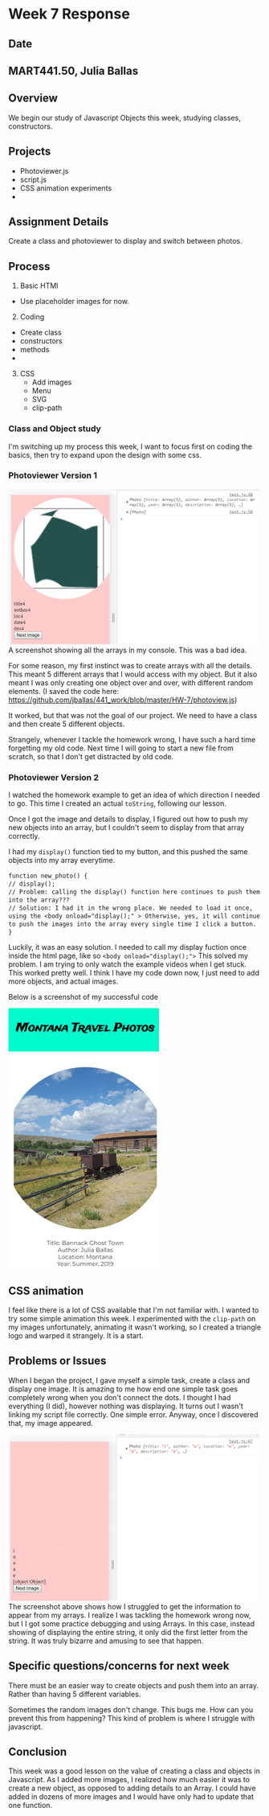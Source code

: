# Week 7 Response
## Date
## MART441.50, Julia Ballas


## Overview

We begin our study of Javascript Objects this week, studying classes, constructors.

## Projects

- Photoviewer.js
- script.js
- CSS animation experiments
-

## Assignment Details

Create a class and photoviewer to display and switch between photos.

## Process

1. Basic HTMl
  - Use placeholder images for now.
2. Coding
  - Create class
  - constructors
  - methods
  -
3. CSS
   - Add images
   - Menu
   - SVG
   - clip-path

### Class and Object study

I'm switching up my process this week, I want to focus first on coding the basics, then try to expand upon the design with some css.

### Photoviewer Version 1
![Arrays](./images/screenshot_array2.png)
A screenshot showing all the arrays in my console. This was a bad idea.

For some reason, my first instinct was to create arrays with all the details. This meant 5 different arrays that I would access with my object. But it also meant I was only creating one object over and over, with different random elements. (I saved the code here: https://github.com/jballas/441_work/blob/master/HW-7/photoview.js)

It worked, but that was not the goal of our project. We need to have a class and then create 5 different objects.

Strangely, whenever I tackle the homework wrong, I have such a hard time forgetting my old code. Next time I will going to start a new file from scratch, so that I don't get distracted by old code.

### Photoviewer Version 2

I watched the homework example to get an idea of which direction I needed to go. This time I created an actual `toString`, following our lesson.

Once I got the image and details to display, I figured out how to push my new objects into an array, but I couldn't seem to display from that array correctly.

I had my `display()` function tied to my button, and this pushed the same objects into my array everytime.

```JS
function new_photo() {
// display();
// Problem: calling the display() function here continues to push them into the array???
// Solution: I had it in the wrong place. We needed to load it once, using the <body onload="display();" > Otherwise, yes, it will continue to push the images into the array every single time I click a button.
}
```

Luckily, it was an easy solution. I needed to call my display fuction once inside the html page, like so `<body onload="display();">` This solved my problem. I am trying to only watch the example videos when I get stuck. This worked pretty well. I think I have my code down now, I just need to add more objects, and actual images.

Below is a screenshot of my successful code

![Finished version](./images/screenshot_complete.png)


## CSS animation
I feel like there is a lot of CSS available that I'm not familiar with. I wanted to try some simple animation this week. I experimented with the `clip-path` on my images unfortunately, animating it wasn't working, so I  created a  triangle logo and warped it strangely. It is a start.

## Problems or Issues

When I began the project, I gave myself a simple task, create a class and display one image. It is amazing to me how end one simple task goes completely wrong when you don't connect the dots. I thought I had everything (I did), however nothing was displaying. It turns out I wasn't linking my script file correctly. One simple error. Anyway, once I discovered that, my image appeared.

![Arrays](./images/screenshot_array_mistake.png)
The screenshot above shows how I struggled to get the information to appear from my arrays. I realize I was tackling the homework wrong now, but I I got some practice debugging and using Arrays. In this case, instead showing of displaying the entire string, it only did the first letter from the string. It was truly bizarre and amusing to see that happen.

## Specific questions/concerns for next week

There must be an easier way to create objects and push them into an array. Rather than having 5 different variables.

Sometimes the random images don't change. This bugs me. How can you prevent this from happening? This kind of problem is where I struggle with javascript. 

## Conclusion

This week was a good lesson on the value of creating a class and objects in Javascript. As I added more images, I realized how much easier it was to create a new object, as opposed to adding details to an Array. I could have added in dozens of more images and I would have only had to update that one function.
